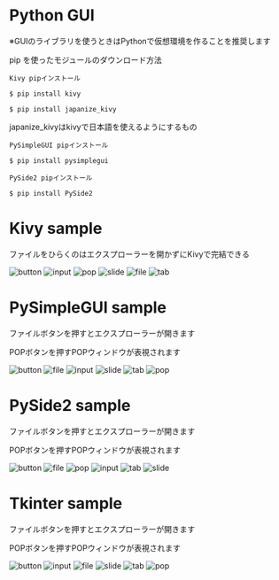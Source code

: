 # Python GUI

※GUIのライブラリを使うときはPythonで仮想環境を作ることを推奨します

pip を使ったモジュールのダウンロード方法

```Kivy
Kivy pipインストール

$ pip install kivy
```

```Kivy
$ pip install japanize_kivy
```

japanize_kivyはkivyで日本語を使えるようにするもの

```PySimpleGUI
PySimpleGUI pipインストール

$ pip install pysimplegui
```

```PySide2
PySide2 pipインストール

$ pip install PySide2
```
# Kivy sample
ファイルをひらくのはエクスプローラーを開かずにKivyで完結できる

![button](https://user-images.githubusercontent.com/69783019/111445540-d83ce380-874e-11eb-9eaa-c34bfdd5bbc1.png)
![input](https://user-images.githubusercontent.com/69783019/111446308-9b252100-874f-11eb-8ada-386d3907fbf9.gif)
![pop](https://user-images.githubusercontent.com/69783019/111446550-dfb0bc80-874f-11eb-88fe-262e82a600ef.gif)
![slide](https://user-images.githubusercontent.com/69783019/111446935-46ce7100-8750-11eb-9408-3c143a26c90f.gif)
![file](https://user-images.githubusercontent.com/69783019/111447412-c2302280-8750-11eb-99bf-4abfeedd4c1f.gif)
![tab](https://user-images.githubusercontent.com/69783019/111447133-7a110000-8750-11eb-94ad-79f58f65d993.gif)

# PySimpleGUI sample
ファイルボタンを押すとエクスプローラーが開きます

POPボタンを押すPOPウィンドウが表視されます

![button](https://user-images.githubusercontent.com/69783019/111448694-066ff280-8752-11eb-97fd-46e6bf50c5f3.png)
![file](https://user-images.githubusercontent.com/69783019/111448761-14257800-8752-11eb-9247-0a4996a45b48.png)
![input](https://user-images.githubusercontent.com/69783019/111448983-4d5de800-8752-11eb-891a-92d39b95e5a6.gif)
![slide](https://user-images.githubusercontent.com/69783019/111449392-b2194280-8752-11eb-90c4-c2e031786db1.gif)
![tab](https://user-images.githubusercontent.com/69783019/111449363-ac236180-8752-11eb-8c63-abdac8fc5ef7.png)
![pop](https://user-images.githubusercontent.com/69783019/111449307-9f9f0900-8752-11eb-8801-a049e833f68c.png)

# PySide2 sample
ファイルボタンを押すとエクスプローラーが開きます

POPボタンを押すPOPウィンドウが表視されます

![button](https://user-images.githubusercontent.com/69783019/111450032-51d6d080-8753-11eb-8c28-8a4a683e0136.png)
![file](https://user-images.githubusercontent.com/69783019/111450066-5a2f0b80-8753-11eb-9670-592c244fbcc5.png)
![pop](https://user-images.githubusercontent.com/69783019/111450230-89457d00-8753-11eb-867f-a5f4c34cc2ab.png)
![input](https://user-images.githubusercontent.com/69783019/111450299-995d5c80-8753-11eb-903e-f78fe13759e9.gif)
![tab](https://user-images.githubusercontent.com/69783019/111450464-c14cc000-8753-11eb-8678-8133c1518521.png)
![slide](https://user-images.githubusercontent.com/69783019/111450719-053fc500-8754-11eb-9eb8-e976f8606799.gif)

# Tkinter sample
ファイルボタンを押すとエクスプローラーが開きます

POPボタンを押すPOPウィンドウが表視されます

![button](https://user-images.githubusercontent.com/69783019/111071112-f8cf2880-8517-11eb-9f08-394263a4ced9.png)
![input](https://user-images.githubusercontent.com/69783019/111071344-0cc75a00-8519-11eb-896d-f9d6ab0410a0.gif)
![file](https://user-images.githubusercontent.com/69783019/111071181-451a6880-8518-11eb-88f5-6d2c1f0a3c2d.png)
![slide](https://user-images.githubusercontent.com/69783019/111071296-dd185200-8518-11eb-8ccf-9ec40a252f84.png)
![tab](https://user-images.githubusercontent.com/69783019/111071311-e99caa80-8518-11eb-8eaf-cbf1d10bbbd5.png)
![pop](https://user-images.githubusercontent.com/69783019/111071284-ce319f80-8518-11eb-8763-4277fd09245b.png)
